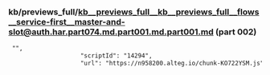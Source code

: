 ### kb/previews_full/kb__previews_full__kb__previews_full__flows__service-first__master-and-slot@auth.har.part074.md.part001.md.part001.md (part 002)

```md
 "",
                    "scriptId": "14294",
                    "url": "https://n958200.alteg.io/chunk-KO722YSM.js",
        
```

```
